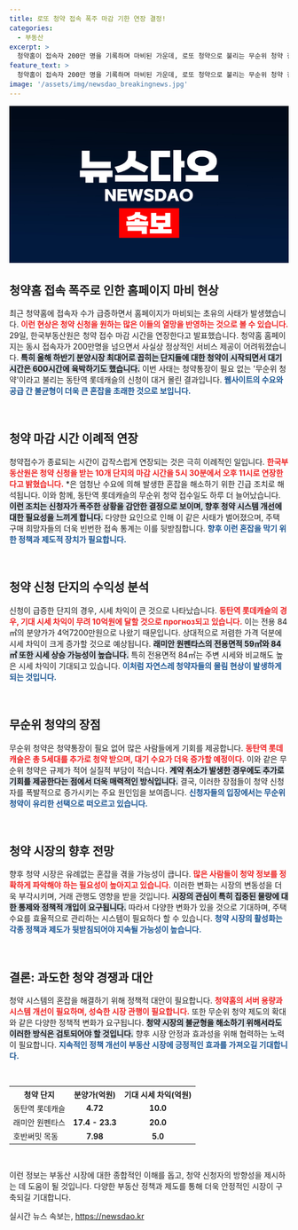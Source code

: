 ```yaml
---
title: 로또 청약 접속 폭주 마감 기한 연장 결정!
categories:
  - 부동산
excerpt: >
  청약홈이 접속자 200만 명을 기록하며 마비된 가운데, 로또 청약으로 불리는 무순위 청약 접수 기간이 이례적으로 연장되었습니다. 20억 원의 시세 차익을 기대하는 이 기회를 놓칠 수 없겠죠!
feature_text: >
  청약홈이 접속자 200만 명을 기록하며 마비된 가운데, 로또 청약으로 불리는 무순위 청약 접수 기간이 이례적으로 연장되었습니다. 20억 원의 시세 차익을 기대하는 이 기회를 놓칠 수 없겠죠!
image: '/assets/img/newsdao_breakingnews.jpg'
---
```


<p><img src="/assets/img/newsdao_breakingnews.jpg" alt="implanttips 속보" /></p>

<h2 data-ke-size="size26">청약홈 접속 폭주로 인한 홈페이지 마비 현상</h2>

<p data-ke-size="size16">최근 청약홈에 접속자 수가 급증하면서 홈페이지가 마비되는 초유의 사태가 발생했습니다. <b><span style="color: #ee2323;">이런 현상은 청약 신청을 원하는 많은 이들의 열망을 반영하는 것으로 볼 수 있습니다.</span></b> 29일, 한국부동산원은 청약 접수 마감 시간을 연장한다고 발표했습니다. 청약홈 홈페이지는 동시 접속자가 200만명을 넘으면서 사실상 정상적인 서비스 제공이 어려워졌습니다. <b><span style="background-color: #21538527;">특히 올해 하반기 분양시장 최대어로 꼽히는 단지들에 대한 청약이 시작되면서 대기 시간은 600시간에 육박하기도 했습니다.</span></b> 이번 사태는 청약통장이 필요 없는 '무순위 청약'이라고 불리는 동탄역 롯데캐슬의 신청이 대거 몰린 결과입니다. <b><span style="color: #1a5490;">웹사이트의 수요와 공급 간 불균형이 더욱 큰 혼잡을 초래한 것으로 보입니다.</span></b></p>

<p data-ke-size="size16">&nbsp;</p>

<h2 data-ke-size="size26">청약 마감 시간 이례적 연장</h2>

<p data-ke-size="size16">청약접수가 종료되는 시간이 갑작스럽게 연장되는 것은 극히 이례적인 일입니다. <b><span style="color: #ee2323;">한국부동산원은 청약 신청을 받는 10개 단지의 마감 시간을 5시 30분에서 오후 11시로 연장한다고 밝혔습니다.</span></b> *은 엄청난 수요에 의해 발생한 혼잡을 해소하기 위한 긴급 조치로 해석됩니다. 이와 함께, 동탄역 롯데캐슬의 무순위 청약 접수일도 하루 더 늘어났습니다. <b><span style="background-color: #21538527;">이런 조치는 신청자가 폭주한 상황을 감안한 결정으로 보이며, 향후 청약 시스템 개선에 대한 필요성을 느끼게 합니다.</span></b> 다양한 요인으로 인해 이 같은 사태가 벌어졌으며, 주택 구매 희망자들의 더욱 빈번한 접속 통계는 이를 뒷받침합니다. <b><span style="color: #1a5490;">향후 이런 혼잡을 막기 위한 정책과 제도적 장치가 필요합니다.</span></b></p>

<p data-ke-size="size16">&nbsp;</p>

<h2 data-ke-size="size26">청약 신청 단지의 수익성 분석</h2>

<p data-ke-size="size16">신청이 급증한 단지의 경우, 시세 차익이 큰 것으로 나타났습니다. <b><span style="color: #ee2323;">동탄역 롯데캐슬의 경우, 기대 시세 차익이 무려 10억원에 달할 것으로 прогноз되고 있습니다.</span></b> 이는 전용 84㎡의 분양가가 4억7200만원으로 나왔기 때문입니다. 상대적으로 저렴한 가격 덕분에 시세 차익이 크게 증가할 것으로 예상됩니다. <b><span style="background-color: #21538527;">래미안 원펜타스의 전용면적 59㎡와 84㎡ 또한 시세 상승 가능성이 높습니다.</span></b> 특히 전용면적 84㎡는 주변 시세와 비교해도 높은 시세 차익이 기대되고 있습니다. <b><span style="color: #1a5490;">이처럼 자연스레 청약자들의 몰림 현상이 발생하게 되는 것입니다.</span></b></p>

<p data-ke-size="size16">&nbsp;</p>

<h2 data-ke-size="size26">무순위 청약의 장점</h2>

<p data-ke-size="size16">무순위 청약은 청약통장이 필요 없어 많은 사람들에게 기회를 제공합니다. <b><span style="color: #ee2323;">동탄역 롯데캐슬은 총 5세대를 추가로 청약 받으며, 대기 수요가 더욱 증가할 예정이다.</span></b> 이와 같은 무순위 청약은 규제가 적어 실질적 부담이 적습니다. <b><span style="background-color: #21538527;">계약 취소가 발생한 경우에도 추가로 기회를 제공한다는 점에서 더욱 매력적인 방식입니다.</span></b> 결국, 이러한 장점들이 청약 신청자를 폭발적으로 증가시키는 주요 원인임을 보여줍니다. <b><span style="color: #1a5490;">신청자들의 입장에서는 무순위 청약이 유리한 선택으로 떠오르고 있습니다.</span></b></p>

<p data-ke-size="size16">&nbsp;</p>

<h2 data-ke-size="size26">청약 시장의 향후 전망</h2>

<p data-ke-size="size16">향후 청약 시장은 유례없는 혼잡을 겪을 가능성이 큽니다. <b><span style="color: #ee2323;">많은 사람들이 청약 정보를 정확하게 파악해야 하는 필요성이 높아지고 있습니다.</span></b> 이러한 변화는 시장의 변동성을 더욱 부각시키며, 거래 관행도 영향을 받을 것입니다. <b><span style="background-color: #21538527;">시장의 관심이 특히 집중된 물량에 대한 통제와 정책적 개입이 요구됩니다.</span></b> 따라서 다양한 변화가 있을 것으로 기대하며, 주택 수요를 효율적으로 관리하는 시스템이 필요하다 할 수 있습니다. <b><span style="color: #1a5490;">청약 시장의 활성화는 각종 정책과 제도가 뒷받침되어야 지속될 가능성이 높습니다.</span></b></p>

<p data-ke-size="size16">&nbsp;</p>

<h2 data-ke-size="size26">결론: 과도한 청약 경쟁과 대안</h2>

<p data-ke-size="size16">청약 시스템의 혼잡을 해결하기 위해 정책적 대안이 필요합니다. <b><span style="color: #ee2323;">청약홈의 서버 용량과 시스템 개선이 필요하며, 성숙한 시장 관행이 필요합니다.</span></b> 또한 무순위 청약 제도의 확대와 같은 다양한 정책적 변화가 요구됩니다. <b><span style="background-color: #21538527;">청약 시장의 불균형을 해소하기 위해서라도 이러한 방식은 검토되어야 할 것입니다.</span></b> 향후 시장 안정과 효과성을 위해 협력하는 노력이 필요합니다. <b><span style="color: #1a5490;">지속적인 정책 개선이 부동산 시장에 긍정적인 효과를 가져오길 기대합니다.</span></b></p>

<p data-ke-size="size16">&nbsp;</p>

<table>
    <tr>
        <th>청약 단지</th>
        <th>분양가(억원)</th>
        <th>기대 시세 차익(억원)</th>
    </tr>
    <tr>
        <td>동탄역 롯데캐슬</td>
        <td style="text-align: center; height: 17px;"><b>4.72</b></td>
        <td style="text-align: center; height: 17px;"><b>10.0</b></td>
    </tr>
    <tr>
        <td>래미안 원펜타스</td>
        <td style="text-align: center; height: 17px;"><b>17.4 - 23.3</b></td>
        <td style="text-align: center; height: 17px;"><b>20.0</b></td>
    </tr>
    <tr>
        <td>호반써밋 목동</td>
        <td style="text-align: center; height: 17px;"><b>7.98</b></td>
        <td style="text-align: center; height: 17px;"><b>5.0</b></td>
    </tr>
</table>

<p data-ke-size="size16">&nbsp;</p>

<p data-ke-size="size16">이런 정보는 부동산 시장에 대한 종합적인 이해를 돕고, 청약 신청자의 방향성을 제시하는 데 도움이 될 것입니다. 다양한 부동산 정책과 제도를 통해 더욱 안정적인 시장이 구축되길 기대합니다.</p>
실시간 뉴스 속보는, <a href="https://newsdao.kr" rel="dofollow">https://newsdao.kr</a>


